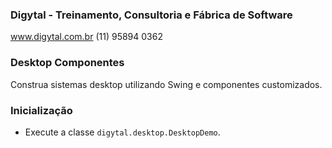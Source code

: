 ### Digytal - Treinamento, Consultoria e Fábrica de Software
www.digytal.com.br
(11) 95894 0362

### Desktop Componentes
Construa sistemas desktop utilizando Swing e componentes customizados. 

### Inicialização

- Execute a classe `digytal.desktop.DesktopDemo`.


